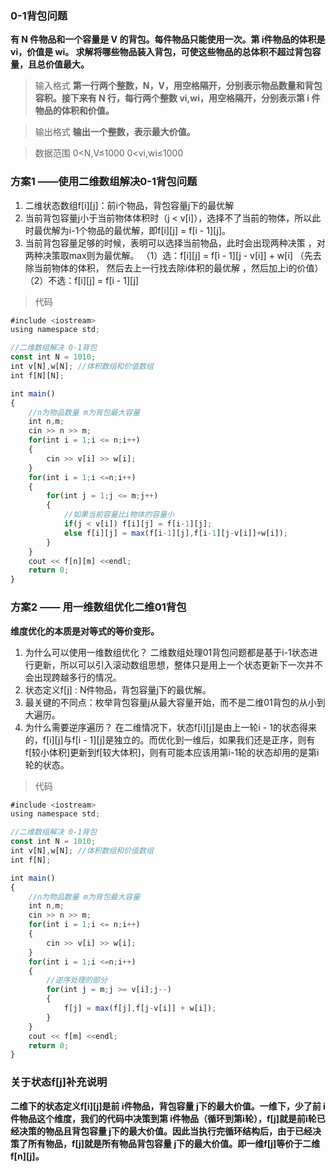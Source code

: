 ### 0-1背包问题
**有 N 件物品和一个容量是 V 的背包。每件物品只能使用一次。第 i件物品的体积是 vi，价值是 wi。
求解将哪些物品装入背包，可使这些物品的总体积不超过背包容量，且总价值最大。**

> 输入格式
**第一行两个整数，N，V，用空格隔开，分别表示物品数量和背包容积。接下来有 N 行，每行两个整数 vi,wi，用空格隔开，分别表示第 i 件物品的体积和价值。**

> 输出格式
**输出一个整数，表示最大价值。**

> 数据范围
0<N,V≤1000
0<vi,wi≤1000

### 方案1 ——使用二维数组解决0-1背包问题

1. 二维状态数组f[i][j]：前i个物品，背包容量j下的最优解
2. 当前背包容量j小于当前物体体积时（j < v[i]），选择不了当前的物体，所以此时最优解为i-1个物品的最优解，即f[i][j] = f[i - 1][j]。
3. 当前背包容量足够的时候，表明可以选择当前物品，此时会出现两种决策 ，对两种决策取max则为最优解。
（1）选：f[i][j] = f[i - 1][j - v[i]] + w[i] （先去除当前物体的体积， 然后去上一行找去除i体积的最优解 ，然后加上i的价值）
（2）不选：f[i][j] = f[i - 1][j]

> 代码
```js
#include <iostream>
using namespace std;

//二维数组解决 0-1背包
const int N = 1010;
int v[N],w[N]; //体积数组和价值数组
int f[N][N];

int main()
{
    //n为物品数量 m为背包最大容量
    int n,m;
    cin >> n >> m;
    for(int i = 1;i <= n;i++)
    {
        cin >> v[i] >> w[i];
    }
    for(int i = 1;i <=n;i++)
    {
        for(int j = 1;j <= m;j++)
        {
            //如果当前容量比i物体的容量小
            if(j < v[i]) f[i][j] = f[i-1][j];
            else f[i][j] = max(f[i-1][j],f[i-1][j-v[i]]+w[i]);
        }
    }
    cout << f[n][m] <<endl;
    return 0;
}
```

### 方案2 —— 用一维数组优化二维01背包
**维度优化的本质是对等式的等价变形。**

1. 为什么可以使用一维数组优化？ 二维数组处理01背包问题都是基于i-1状态进行更新，所以可以引入滚动数组思想，整体只是用上一个状态更新下一次并不会出现跨越多行的情况。
2. 状态定义f[j] : N件物品，背包容量j下的最优解。
3. 最关键的不同点：枚举背包容量j从最大容量开始，而不是二维01背包的从小到大遍历。
4. 为什么需要逆序遍历？ 在二维情况下，状态f[i][j]是由上一轮i - 1的状态得来的，f[i][j]与f[i - 1][j]是独立的。而优化到一维后，如果我们还是正序，则有f[较小体积]更新到f[较大体积]，则有可能本应该用第i-1轮的状态却用的是第i轮的状态。

> 代码
```js
#include <iostream>
using namespace std;

//二维数组解决 0-1背包
const int N = 1010;
int v[N],w[N]; //体积数组和价值数组
int f[N];

int main()
{
    //n为物品数量 m为背包最大容量
    int n,m;
    cin >> n >> m;
    for(int i = 1;i <= n;i++)
    {
        cin >> v[i] >> w[i];
    }
    for(int i = 1;i <=n;i++)
    {
        //逆序处理的部分
        for(int j = m;j >= v[i];j--)
        {
            f[j] = max(f[j],f[j-v[i]] + w[i]);
        }
    }
    cout << f[m] <<endl;
    return 0;
}
```

### 关于状态f[j]补充说明
**二维下的状态定义f[i][j]是前 i件物品，背包容量 j下的最大价值。一维下，少了前 i件物品这个维度，我们的代码中决策到第 i件物品（循环到第i轮），f[j]就是前i轮已经决策的物品且背包容量 j下的最大价值。因此当执行完循环结构后，由于已经决策了所有物品，f[j]就是所有物品背包容量 j下的最大价值。即一维f[j]等价于二维f[n][j]。**